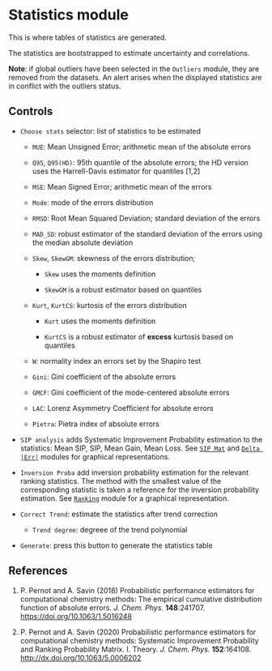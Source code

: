 # __Statistics__ module

This is where tables of statistics are generated.

The statistics are bootstrapped to estimate uncertainty and
correlations.

__Note__: if global outliers have been selected in 
the `Outliers` module, they are removed from the datasets.
An alert arises when the displayed statistics are in
conflict with the outliers status.

## Controls

* `Choose stats` selector: list of statistics to be estimated

    + `MUE`: Mean Unsigned Error; arithmetic mean of the absolute errors
    
    + `Q95`, `Q95(HD)`: 95th quantile of the absolute errors; the
    HD version uses the Harrell-Davis estimator for quantiles [1,2]
    
    + `MSE`: Mean Signed Error; arithmetic mean of the errors
    
    + `Mode`: mode of the errors distribution
    
    + `RMSD`: Root Mean Squared Deviation; standard deviation of the errors
    
    + `MAD_SD`: robust estimator of the standard deviation of the errors
    using the median absolute deviation
    
    + `Skew`, `SkewGM`: skewness of the errors distribution; 
        
        - `Skew` uses the moments definition
        
        - `SkewGM` is a robust estimator based on quantiles
    
    + `Kurt`, `KurtCS`: kurtosis of the errors distribution
    
        - `Kurt` uses the moments definition
        
        - `KurtCS` is a robust estimator of __excess__ kurtosis
        based on quantiles

    + `W`: normality index an errors set by the Shapiro test
    
    + `Gini`: Gini coefficient of the absolute errors
    
    + `GMCF`: Gini coefficient of the mode-centered absolute errors
    
    + `LAC`: Lorenz Asymmetry Coefficient for absolute errors
    
    + `Pietra`: Pietra index of absolute errors

* `SIP analysis` adds Systematic Improvement Probability estimation
to the statistics: Mean SIP, SIP, Mean Gain, Mean Loss. 
See <a href = "11-sipmat.html">`SIP Mat`</A> and 
<a href = "12-deltaerr.html">`Delta |Err|`</A> modules for
graphical representations.

* `Inversion Proba` add inversion probability estimation for the
relevant ranking statistics. The method with the smallest value of
the corresponding statistic is taken a reference for the inversion 
probability estimation.
See <a href = "10-ranking.html">`Ranking`</A> module for
a graphical representation.

* `Correct Trend`: estimate the statistics after trend correction

    + `Trend degree`: degreee of the trend polynomial


* `Generate`: press this button to generate the statistics table

## References

1. P. Pernot and A. Savin (2018) Probabilistic performance estimators 
for computational chemistry methods: The empirical cumulative distribution 
function of absolute errors. _J. Chem. Phys._ __148__:241707.
https://doi.org/10.1063/1.5016248

2. P. Pernot and A. Savin (2020) Probabilistic performance estimators for
computational chemistry methods: Systematic Improvement Probability and 
Ranking Probability Matrix. I. Theory. _J. Chem. Phys._ __152__:164108. 
http://dx.doi.org/10.1063/5.0006202


